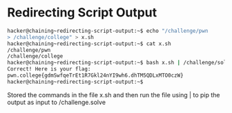 # Redirecting Script Output
```bash
hacker@chaining~redirecting-script-output:~$ echo "/challenge/pwn
> /challenge/college" > x.sh
hacker@chaining~redirecting-script-output:~$ cat x.sh
/challenge/pwn
/challenge/college
hacker@chaining~redirecting-script-output:~$ bash x.sh | /challenge/solve
Correct! Here is your flag:
pwn.college{gdmSwfqeTrEt1R7Gkl24nYI9wh6.dhTM5QDLxMTO0czW}
hacker@chaining~redirecting-script-output:~$
```
Stored the commands in the file x.sh and then run the file using | to pip the output as input to /challenge.solve
